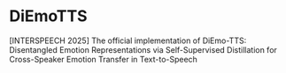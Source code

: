 # DiEmoTTS
[INTERSPEECH 2025] ​​​The official implementation of DiEmo-TTS: Disentangled Emotion Representations via Self-Supervised Distillation for Cross-Speaker Emotion Transfer in Text-to-Speech
